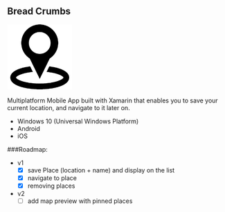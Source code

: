 ## Bread Crumbs

<img src="BreadCrumbs.png" alt="BreadCrumbs" width="150" />

Multiplatform Mobile App built with Xamarin that enables you to save your current location, and navigate to it later on.

* Windows 10 (Universal Windows Platform)
* Android
* iOS
	
###Roadmap:
* v1
	* [x] save Place (location + name) and display on the list
	* [x] navigate to place
	* [x] removing places
* v2
	* [ ] add map preview with pinned places
